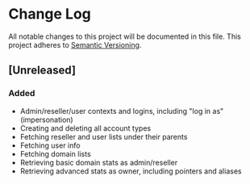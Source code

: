 # Change Log
All notable changes to this project will be documented in this file.
This project adheres to [Semantic Versioning](http://semver.org/).

## [Unreleased]
### Added
- Admin/reseller/user contexts and logins, including "log in as" (impersonation)
- Creating and deleting all account types
- Fetching reseller and user lists under their parents
- Fetching user info
- Fetching domain lists
- Retrieving basic domain stats as admin/reseller
- Retrieving advanced stats as owner, including pointers and aliases




